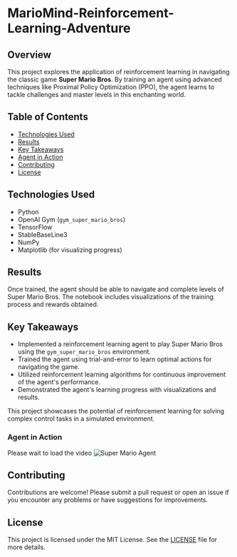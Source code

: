 # MarioMind-Reinforcement-Learning-Adventure

## Overview
This project explores the application of reinforcement learning in navigating the classic game **Super Mario Bros**. By training an agent using advanced techniques like Proximal Policy Optimization (PPO), the agent learns to tackle challenges and master levels in this enchanting world.

## Table of Contents
- [Technologies Used](#technologies-used)
- [Results](#results)
- [Key Takeaways](#key-takeaways)
- [Agent in Action](#agent-in-action)
- [Contributing](#Contributing)
- [License](#license)


## Technologies Used
- Python
- OpenAI Gym (`gym_super_mario_bros`)
- TensorFlow
- StableBaseLine3
- NumPy
- Matplotlib (for visualizing progress)

## Results

Once trained, the agent should be able to navigate and complete levels of Super Mario Bros. The notebook includes visualizations of the training process and rewards obtained.

## Key Takeaways

- Implemented a reinforcement learning agent to play Super Mario Bros using the `gym_super_mario_bros` environment.
- Trained the agent using trial-and-error to learn optimal actions for navigating the game.
- Utilized reinforcement learning algorithms for continuous improvement of the agent's performance.
- Demonstrated the agent's learning progress with visualizations and results.

This project showcases the potential of reinforcement learning for solving complex control tasks in a simulated environment.

### Agent in Action

Please wait to load the video
![Super Mario Agent](https://github.com/user-attachments/assets/dab82699-27bb-4fad-9221-ea315e357edc)

## Contributing

Contributions are welcome! Please submit a pull request or open an issue if you encounter any problems or have suggestions for improvements.

## License

This project is licensed under the MIT License. See the [LICENSE](LICENSE) file for more details.
